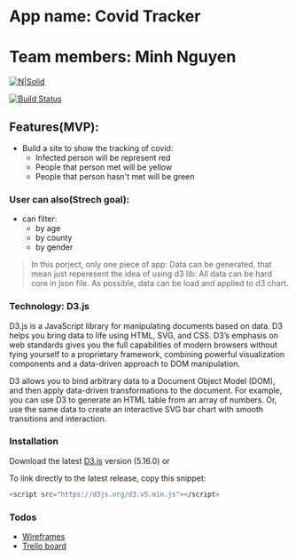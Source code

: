 # App name: Covid Tracker 
# Team members: Minh Nguyen


[![N|Solid](https://cldup.com/dTxpPi9lDf.thumb.png)](https://nodesource.com/products/nsolid)

[![Build Status](https://travis-ci.org/joemccann/dillinger.svg?branch=master)](https://travis-ci.org/joemccann/dillinger)


## Features(MVP):

  - Build a site to show the tracking of covid:
    - Infected person will be represent red
    - People that person met will be yellow
    - People that person hasn't met will be green 

### User can also(Strech goal):
  - can filter:
    - by age
    - by county
    - by gender
  


> In this porject, only one piece of app: Data can be generated, 
> that mean just reperesent the idea of using d3 lib:
> All data can be hard core in json file.
> As possible, data can be load and applied to d3 chart. 



### Technology: D3.js

D3.js is a JavaScript library for manipulating documents based on data. D3 helps you bring data to life using HTML, SVG, and CSS. D3’s emphasis on web standards gives you the full capabilities of modern browsers without tying yourself to a proprietary framework, combining powerful visualization components and a data-driven approach to DOM manipulation.

D3 allows you to bind arbitrary data to a Document Object Model (DOM), and then apply data-driven transformations to the document. For example, you can use D3 to generate an HTML table from an array of numbers. Or, use the same data to create an interactive SVG bar chart with smooth transitions and interaction.


### Installation

Download the latest [D3.js](https://d3js.org/) version (5.16.0) or

To link directly to the latest release, copy this snippet:

```sh
<script src="https://d3js.org/d3.v5.min.js"></script>
```



### Todos

 - [Wireframes](https://wireframe.cc/project4)
 - [Trello board](https://trello.com/b/cs2IZ2hk/covid-tracking)
 



